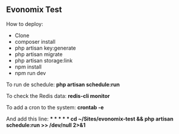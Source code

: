 ## Evonomix Test

How to deploy:

- Clone
- composer install
- php artisan key:generate
- php artisan migrate
- php artisan storage:link
- npm install
- npm run dev

To run de schedule: <b>php artisan schedule:run</b>

To check the Redis data: <b>redis-cli monitor</b>

To add a cron to the system: <b>crontab -e</b>

And add this line: 
<b>* * * * * cd ~/Sites/evonomix-test && php artisan schedule:run >> /dev/null 2>&1</b>